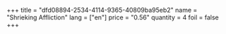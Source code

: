 +++
title = "dfd08894-2534-4114-9365-40809ba95eb2"
name = "Shrieking Affliction"
lang = ["en"]
price = "0.56"
quantity = 4
foil = false
+++
